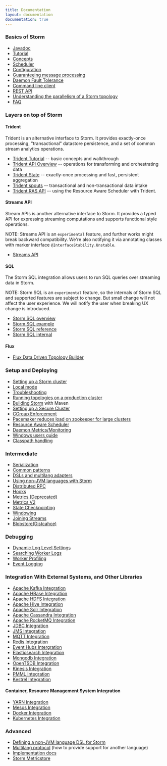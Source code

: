 ```yaml
---
title: Documentation
layout: documentation
documentation: true
---
```

### Basics of Storm

* [Javadoc](javadocs/index.html)
* [Tutorial](Tutorial.html)
* [Concepts](Concepts.html)
* [Scheduler](Storm-Scheduler.html)
* [Configuration](Configuration.html)
* [Guaranteeing message processing](Guaranteeing-message-processing.html)
* [Daemon Fault Tolerance](Daemon-Fault-Tolerance.html)
* [Command line client](Command-line-client.html)
* [REST API](STORM-UI-REST-API.html)
* [Understanding the parallelism of a Storm topology](Understanding-the-parallelism-of-a-Storm-topology.html)
* [FAQ](FAQ.html)

### Layers on top of Storm

#### Trident

Trident is an alternative interface to Storm. It provides exactly-once processing, "transactional" datastore persistence, and a set of common stream analytics operations.

* [Trident Tutorial](Trident-tutorial.html)     -- basic concepts and walkthrough
* [Trident API Overview](Trident-API-Overview.html) -- operations for transforming and orchestrating data
* [Trident State](Trident-state.html)        -- exactly-once processing and fast, persistent aggregation
* [Trident spouts](Trident-spouts.html)       -- transactional and non-transactional data intake
* [Trident RAS API](Trident-RAS-API.html)     -- using the Resource Aware Scheduler with Trident.

#### Streams API

Stream APIs is another alternative interface to Storm. It provides a typed API for expressing streaming computations and supports functional style operations.

NOTE: Streams API is an `experimental` feature, and further works might break backward compatibility.
We're also notifying it via annotating classes with marker interface `@InterfaceStability.Unstable`. 

* [Streams API](Stream-API.html)

#### SQL

The Storm SQL integration allows users to run SQL queries over streaming data in Storm.  

NOTE: Storm SQL is an `experimental` feature, so the internals of Storm SQL and supported features are subject to change. 
But small change will not affect the user experience. We will notify the user when breaking UX change is introduced.

* [Storm SQL overview](storm-sql.html)
* [Storm SQL example](storm-sql-example.html)
* [Storm SQL reference](storm-sql-reference.html)
* [Storm SQL internal](storm-sql-internal.html)

#### Flux

* [Flux Data Driven Topology Builder](flux.html)

### Setup and Deploying

* [Setting up a Storm cluster](Setting-up-a-Storm-cluster.html)
* [Local mode](Local-mode.html)
* [Troubleshooting](Troubleshooting.html)
* [Running topologies on a production cluster](Running-topologies-on-a-production-cluster.html)
* [Building Storm](Maven.html) with Maven
* [Setting up a Secure Cluster](SECURITY.html)
* [CGroup Enforcement](cgroups_in_storm.html)
* [Pacemaker reduces load on zookeeper for large clusters](Pacemaker.html)
* [Resource Aware Scheduler](Resource_Aware_Scheduler_overview.html)
* [Daemon Metrics/Monitoring](storm-metrics-profiling-internal-actions.html)
* [Windows users guide](windows-users-guide.html)
* [Classpath handling](Classpath-handling.html)

### Intermediate

* [Serialization](Serialization.html)
* [Common patterns](Common-patterns.html)
* [DSLs and multilang adapters](DSLs-and-multilang-adapters.html)
* [Using non-JVM languages with Storm](Using-non-JVM-languages-with-Storm.html)
* [Distributed RPC](Distributed-RPC.html)
* [Hooks](Hooks.html)
* [Metrics (Deprecated)](Metrics.html)
* [Metrics V2](metrics_v2.html)
* [State Checkpointing](State-checkpointing.html)
* [Windowing](Windowing.html)
* [Joining Streams](Joins.html)
* [Blobstore(Distcahce)](distcache-blobstore.html)

### Debugging
* [Dynamic Log Level Settings](dynamic-log-level-settings.html)
* [Searching Worker Logs](Logs.html)
* [Worker Profiling](dynamic-worker-profiling.html)
* [Event Logging](Eventlogging.html)

### Integration With External Systems, and Other Libraries
* [Apache Kafka Integration](storm-kafka-client.html)
* [Apache HBase Integration](storm-hbase.html)
* [Apache HDFS Integration](storm-hdfs.html)
* [Apache Hive Integration](storm-hive.html)
* [Apache Solr Integration](storm-solr.html)
* [Apache Cassandra Integration](storm-cassandra.html)
* [Apache RocketMQ Integration](storm-rocketmq.html)
* [JDBC Integration](storm-jdbc.html)
* [JMS Integration](storm-jms.html)
* [MQTT Integration](storm-mqtt.html)
* [Redis Integration](storm-redis.html)
* [Event Hubs Intergration](storm-eventhubs.html)
* [Elasticsearch Integration](storm-elasticsearch.html)
* [Mongodb Integration](storm-mongodb.html)
* [OpenTSDB Integration](storm-opentsdb.html)
* [Kinesis Integration](storm-kinesis.html)
* [PMML Integration](storm-pmml.html)
* [Kestrel Integration](Kestrel-and-Storm.html)

#### Container, Resource Management System Integration

* [YARN Integration](https://github.com/yahoo/storm-yarn)
* [Mesos Integration](https://github.com/mesos/storm)
* [Docker Integration](https://hub.docker.com/_/storm/)
* [Kubernetes Integration](https://github.com/kubernetes/examples/tree/master/staging/storm)

### Advanced

* [Defining a non-JVM language DSL for Storm](Defining-a-non-jvm-language-dsl-for-storm.html)
* [Multilang protocol](Multilang-protocol.html) (how to provide support for another language)
* [Implementation docs](Implementation-docs.html)
* [Storm Metricstore](storm-metricstore.html)

